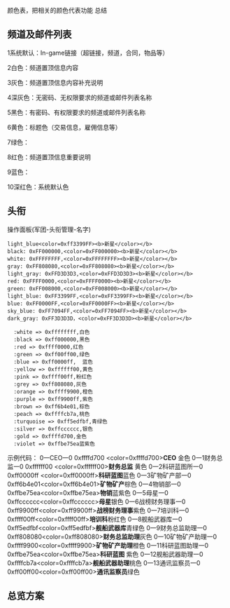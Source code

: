 颜色表，把相关的颜色代表功能 总结

频道及邮件列表
------
1系统默认：In-game链接（超链接，频道，合同，物品等）

2白色：频道置顶信息内容

3灰色：频道置顶信息内容补充说明

4深灰色：无密码、无权限要求的频道或邮件列表名称

5黑色：有密码、有权限要求的频道或邮件列表名称

6黄色：标题色（交易信息，雇佣信息等）

7绿色：

8红色：频道置顶信息重要说明

9蓝色：

10深红色：系统默认色

头衔
------
操作面板(军团-头衔管理-名字)

    light_blue<color=0xff3399FF><b>新星</color></b>
    black: 0xFF000000,<color=0xFF000000><b>新星</color></b>
    white: 0xFFFFFFFF,<color=0xFFFFFFFF><b>新星</color></b>
    gray: 0xFF808080,<color=0xFF808080><b>新星</color></b>
    light_gray: 0xFFD3D3D3,<color=0xFFD3D3D3><b>新星</color></b>
    red: 0xFFFF0000,<color=0xFFFF0000><b>新星</color></b>
    green: 0xFF008000,<color=0xFF008000><b>新星</color></b>
    light_blue: 0xFF3399FF,<color=0xFF3399FF><b>新星</color></b>
    blue: 0xFF0000FF,<color=0xFF0000FF><b>新星</color></b>
    sky_blue: 0xFF7094FF,<color=0xFF7094FF><b>新星</color></b>
    dark_gray: 0xFF3D3D3D，<color=0xFF3D3D3D><b>新星</color></b>

      :white => 0xffffffff,白色
      :black => 0xff000000,黑色
      :red => 0xffff0000,红色
      :green => 0xff00ff00,绿色
      :blue => 0xff0000ff,  蓝色
      :yellow => 0xffffff00,黄色
      :pink => 0xffff00ff,粉红色
      :grey => 0xff808080,灰色
      :orange => 0xffff9900,橙色
      :purple => 0xff9900ff,紫色
      :brown => 0xff6b4e01,棕色
      :peach => 0xffffcb7a,桃色
      :turquoise => 0xff5edfbf,青绿色
      :silver => 0xffcccccc,银色
      :gold => 0xffffd700,金色
      :violet => 0xffbe75ea蓝紫色

示例代码：
0一CEO一0 0xffffd700 <color=0xffffd700><b>CEO</color></b> 金色
0一1财务总监一0 0xffffff00 <color=0xffffff00><b>财务总监</color></b> 黄色
0一2科研蓝图所一0 0xff0000ff <color=0xff0000ff><b>科研蓝图</color></b>蓝色
0一3矿物矿产部一0 0xff6b4e01<color=0xff6b4e01><b>矿物矿产</color></b>棕色
0一4物销部一0 0xffbe75ea<color=0xffbe75ea><b>物销</color></b>蓝紫色
0一5母星一0 0xffcccccc<color=0xffcccccc><b>母星</color></b>银色
0一6战榜财务理事一0 0xff9900ff<color=0xff9900ff><b>战榜财务理事</color></b>紫色
0一7培训科一0 0xffff00ff<color=0xffff00ff><b>培训科</color></b>粉红色
0一8舰船武器库一0 0xff5edfbf<color=0xff5edfbf><b>舰船武器库</color></b>青绿色
0一9财务总监助理一0 0xff808080<color=0xff808080><b>财务总监助理</color></b>灰色
0一10矿物矿产助理一0 0xffff9900<color=0xffff9900><b>矿物矿产助理</color></b>橙色
0一11科研蓝图助理一0 0xffbe75ea<color=0xffbe75ea><b>科研蓝图</color></b> 紫色
0一12舰船武器助理一0 0xffffcb7a<color=0xffffcb7a><b>舰船武器助理</color></b>桃色
0一13通讯监察员一0 0xff00ff00<color=0xff00ff00><b>通讯监察员</color></b>绿色

总览方案
------

